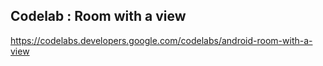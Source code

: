 ## Codelab : Room with a view

https://codelabs.developers.google.com/codelabs/android-room-with-a-view
